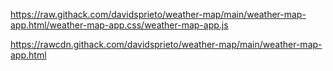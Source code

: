 https://raw.githack.com/davidsprieto/weather-map/main/weather-map-app.html/weather-map-app.css/weather-map-app.js

https://rawcdn.githack.com/davidsprieto/weather-map/main/weather-map-app.html

